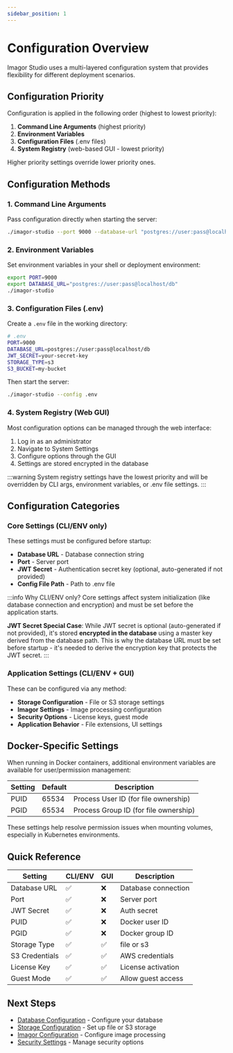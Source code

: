 ```yaml
---
sidebar_position: 1
---
```


# Configuration Overview

Imagor Studio uses a multi-layered configuration system that provides flexibility for different deployment scenarios.

## Configuration Priority

Configuration is applied in the following order (highest to lowest priority):

1. **Command Line Arguments** (highest priority)
2. **Environment Variables**
3. **Configuration Files** (.env files)
4. **System Registry** (web-based GUI - lowest priority)

Higher priority settings override lower priority ones.

## Configuration Methods

### 1. Command Line Arguments

Pass configuration directly when starting the server:

```bash
./imagor-studio --port 9000 --database-url "postgres://user:pass@localhost/db"
```

### 2. Environment Variables

Set environment variables in your shell or deployment environment:

```bash
export PORT=9000
export DATABASE_URL="postgres://user:pass@localhost/db"
./imagor-studio
```

### 3. Configuration Files (.env)

Create a `.env` file in the working directory:

```bash
# .env
PORT=9000
DATABASE_URL=postgres://user:pass@localhost/db
JWT_SECRET=your-secret-key
STORAGE_TYPE=s3
S3_BUCKET=my-bucket
```

Then start the server:

```bash
./imagor-studio --config .env
```

### 4. System Registry (Web GUI)

Most configuration options can be managed through the web interface:

1. Log in as an administrator
2. Navigate to System Settings
3. Configure options through the GUI
4. Settings are stored encrypted in the database

:::warning
System registry settings have the lowest priority and will be overridden by CLI args, environment variables, or .env file settings.
:::

## Configuration Categories

### Core Settings (CLI/ENV only)

These settings must be configured before startup:

- **Database URL** - Database connection string
- **Port** - Server port
- **JWT Secret** - Authentication secret key (optional, auto-generated if not provided)
- **Config File Path** - Path to .env file

:::info Why CLI/ENV only?
Core settings affect system initialization (like database connection and encryption) and must be set before the application starts.

**JWT Secret Special Case**: While JWT secret is optional (auto-generated if not provided), it's stored **encrypted in the database** using a master key derived from the database path. This is why the database URL must be set before startup - it's needed to derive the encryption key that protects the JWT secret.
:::

### Application Settings (CLI/ENV + GUI)

These can be configured via any method:

- **Storage Configuration** - File or S3 storage settings
- **Imagor Settings** - Image processing configuration
- **Security Options** - License keys, guest mode
- **Application Behavior** - File extensions, UI settings

## Docker-Specific Settings

When running in Docker containers, additional environment variables are available for user/permission management:

| Setting | Default | Description                                    |
| ------- | ------- | ---------------------------------------------- |
| PUID    | 65534   | Process User ID (for file ownership)          |
| PGID    | 65534   | Process Group ID (for file ownership)         |

These settings help resolve permission issues when mounting volumes, especially in Kubernetes environments.

## Quick Reference

| Setting        | CLI/ENV | GUI | Description         |
| -------------- | ------- | --- | ------------------- |
| Database URL   | ✅      | ❌  | Database connection |
| Port           | ✅      | ❌  | Server port         |
| JWT Secret     | ✅      | ❌  | Auth secret         |
| PUID           | ✅      | ❌  | Docker user ID      |
| PGID           | ✅      | ❌  | Docker group ID     |
| Storage Type   | ✅      | ✅  | file or s3          |
| S3 Credentials | ✅      | ✅  | AWS credentials     |
| License Key    | ✅      | ✅  | License activation  |
| Guest Mode     | ✅      | ✅  | Allow guest access  |

## Next Steps

- [Database Configuration](./database) - Configure your database
- [Storage Configuration](./storage) - Set up file or S3 storage
- [Imagor Configuration](./imagor) - Configure image processing
- [Security Settings](./security) - Manage security options
